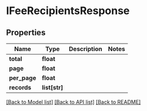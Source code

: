 # IFeeRecipientsResponse

## Properties
Name | Type | Description | Notes
------------ | ------------- | ------------- | -------------
**total** | **float** |  | 
**page** | **float** |  | 
**per_page** | **float** |  | 
**records** | **list[str]** |  | 

[[Back to Model list]](../README.md#documentation-for-models) [[Back to API list]](../README.md#documentation-for-api-endpoints) [[Back to README]](../README.md)


